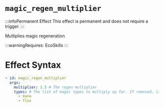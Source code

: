# `magic_regen_multiplier`
:::infoPermanent Effect
This effect is permanent and does not require a trigger.
:::

Multiplies magic regeneration

:::warningRequires:
EcoSkills
:::

# Effect Syntax
```yaml
- id: magic_regen_multiplier
  args:
    multiplier: 1.5 # The regen multiplier
    types: # The list of magic types to multiply xp for. If removed, it will multiply all types.
      - mana
      - flux 
```
